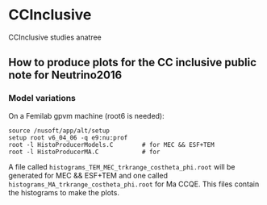 # CCInclusive
CCInclusive studies anatree

## How to produce plots for the CC inclusive public note for Neutrino2016

### Model variations

On a Femilab gpvm machine (root6 is needed):

```
source /nusoft/app/alt/setup
setup root v6_04_06 -q e9:nu:prof
root -l HistoProducerModels.C        # for MEC && ESF+TEM
root -l HistoProducerMA.C            # for 
```

A file called `histograms_TEM_MEC_trkrange_costheta_phi.root` will be generated for MEC && ESF+TEM and one called `histograms_MA_trkrange_costheta_phi.root` for Ma CCQE. This files contain the histograms to make the plots.
